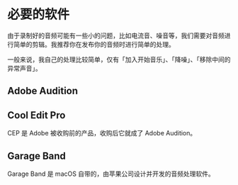 # 必要的软件

由于录制好的音频可能有一些小的问题，比如电流音、噪音等，我们需要对音频进行简单的剪辑。我推荐你在发布你的音频时进行简单的处理。

一般来说，我自己的处理比较简单，仅有「加入开始音乐」、「降噪」、「移除中间的异常声音」。

## Adobe Audition

## Cool Edit Pro

CEP 是 Adobe 被收购前的产品，收购后它就成了 Adobe Audition。

## Garage Band

Garage Band 是 macOS 自带的，由苹果公司设计并开发的音频处理软件。